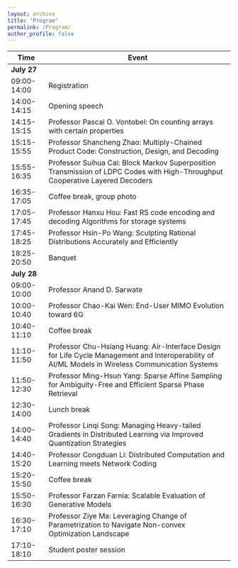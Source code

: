 ```yaml
---
layout: archive
title: "Program"
permalink: /Program/
author_profile: false
---
```


| Time               | Event |
|--------------------|-------|
| **July 27**       |       |
| 09:00-14:00       | Registration |
| 14:00-14:15       | Opening speech |
| 14:15-15:15       | Professor Pascal O. Vontobel: On counting arrays with certain properties |
| 15:15-15:55       | Professor Shancheng Zhao: Multiply-Chained Product Code: Construction, Design, and Decoding |
| 15:55-16:35       | Professor Suihua Cai: Block Markov Superposition Transmission of LDPC Codes with High-Throughput Cooperative Layered Decoders |
| 16:35-17:05       | Coffee break, group photo |
| 17:05-17:45       | Professor Hanxu Hou: Fast RS code encoding and decoding Algorithms for storage systems |
| 17:45-18:25       | Professor Hsin-Po Wang: Sculpting Rational Distributions Accurately and Efficiently |
| 18:25-20:50       | Banquet |
| **July 28**       |       |
| 09:00-10:00       | Professor Anand D. Sarwate |
| 10:00-10:40       | Professor Chao-Kai Wen: End-User MIMO Evolution toward 6G |
| 10:40-11:10       | Coffee break |
| 11:10-11:50       | Professor Chu-Hsiang Huang: Air-Interface Design for Life Cycle Management and Interoperability of AI/ML Models in Wireless Communication Systems |
| 11:50-12:30       | Professor Ming-Hsun Yang: Sparse Affine Sampling for Ambiguity-Free and Efficient Sparse Phase Retrieval |
| 12:30-14:00       | Lunch break |
| 14:00-14:40       | Professor Linqi Song: Managing Heavy-tailed Gradients in Distributed Learning via Improved Quantization Strategies |
| 14:40-15:20       | Professor Congduan Li: Distributed Computation and Learning meets Network Coding |
| 15:20-15:50       | Coffee break |
| 15:50-16:30       | Professor Farzan Farnia: Scalable Evaluation of Generative Models |
| 16:30-17:10       | Professor Ziye Ma: Leveraging Change of Parametrization to Navigate Non-convex Optimization Landscape |
| 17:10-18:10       | Student poster session |
